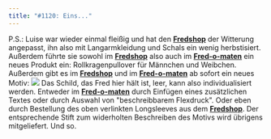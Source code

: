 ```yaml
---
title: "#1120: Eins..."
---
```


P.S.:
Luise war wieder einmal fleißig und hat den <a href="http://fredshop.spreadshirt.net/de/DE/Shop"><strong>Fredshop</strong></a> der Witterung angepasst, ihn also mit Langarmkleidung und Schals ein wenig herbstisiert.
Außerdem führte sie sowohl im <a href="http://fredshop.spreadshirt.net/de/DE/Shop"><strong>Fredshop</strong></a> also auch im <a href="http://fred-o-mat.spreadshirt.net/de/DE/Shop"><strong>Fred-o-maten</strong></a> ein neues Produkt ein: Rollkragenpullover für Männchen und Weibchen.
Außerdem gibt es im <a href="http://fredshop.spreadshirt.net/de/DE/Shop"><strong>Fredshop</strong></a> und im <a href="http://fred-o-mat.spreadshirt.net/de/DE/Shop"><strong>Fred-o-maten</strong></a> ab sofort ein neues Motiv:
<a href="http://fredshop.spreadshirt.net/de/DE/Shop/Article/Index/article/Bescheibbarer-Fred-7653745"><img src="http://www.fonflatter.de/bilder/beschreib.jpg"></a>
Das Schild, das Fred hier hält ist, leer, kann also individualisiert werden. Entweder im <a href="http://fred-o-mat.spreadshirt.net/de/DE/Shop"><strong>Fred-o-maten</strong></a> durch Einfügen eines zusätzlichen  Textes oder durch Auswahl von "beschreibbarem Flexdruck". Oder eben durch Bestellung des oben verlinkten Longsleeves aus dem <a href="http://fredshop.spreadshirt.net/de/DE/Shop/Article/Index/article/Bescheibbarer-Fred-7653745"><strong>Fredshop</strong></a>. Der entsprechende Stift zum widerholten Beschreiben des Motivs wird übrigens mitgeliefert.
Und so.

